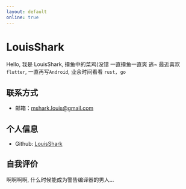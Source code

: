 ```yaml
---
layout: default
online: true
---
```


# LouisShark

Hello, 我是 LouisShark, 摸鱼中的菜鸡(没错 一直摸鱼一直爽 逃~
最近喜欢`flutter`, 一直再写`Android`, 业余时间看看 `rust, go`

## 联系方式

- 邮箱：mshark.louis@gmail.com



## 个人信息

- Github: [LouisShark](https://github.com/LouisShark)



## 自我评价

啊啊啊啊, 什么时候能成为警告编译器的男人...
